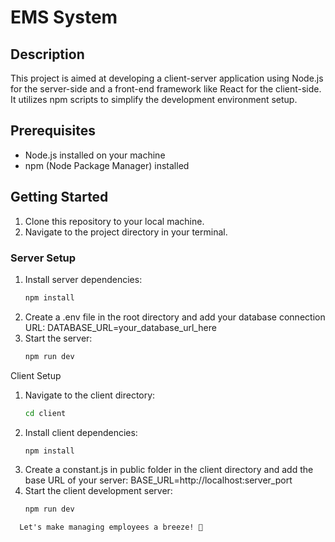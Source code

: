 # EMS System

## Description
This project is aimed at developing a client-server application using Node.js for the server-side and a front-end framework like React for the client-side. It utilizes npm scripts to simplify the development environment setup.

## Prerequisites
- Node.js installed on your machine
- npm (Node Package Manager) installed

## Getting Started
1. Clone this repository to your local machine.
2. Navigate to the project directory in your terminal.

### Server Setup
1. Install server dependencies:
   ```bash
   npm install
1. Create a .env file in the root directory and add your database connection URL:
   DATABASE_URL=your_database_url_here
2. Start the server:
   ```bash
   npm run dev
Client Setup
1. Navigate to the client directory:
    ```bash
    cd client
3. Install client dependencies:
   ```bash
   npm install
4. Create a constant.js in public folder in the client directory and add the base URL of your server:
   BASE_URL=http://localhost:server_port
5. Start the client development server:
   ```bash
   npm run dev 
```vbnet
  Let's make managing employees a breeze! 🚀


